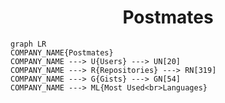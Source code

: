 <h1 align="center">Postmates</h1>

```mermaid
graph LR
COMPANY_NAME{Postmates}
COMPANY_NAME ---> U{Users} ---> UN[20]
COMPANY_NAME ---> R{Repositories} ---> RN[319]
COMPANY_NAME ---> G{Gists} ---> GN[54]
COMPANY_NAME ---> ML{Most Used<br>Languages}
```
